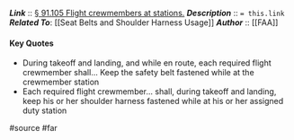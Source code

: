 ***Link***      :: [§ 91.105 Flight crewmembers at stations.](https://www.ecfr.gov/current/title-14/section-91.105)
***Description***      :: `= this.link`
***Related To***: [[Seat Belts and Shoulder Harness Usage]]
***Author*** :: [[FAA]]

#### Key Quotes
* During takeoff and landing, and while en route, each required flight crewmember shall... Keep the safety belt fastened while at the crewmember station
* Each required flight crewmember... shall, during takeoff and landing, keep his or her shoulder harness fastened while at his or her assigned duty station

#source #far